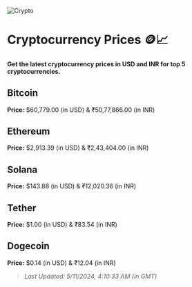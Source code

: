 
![Crypto](https://www.techguide.com.au/wp-content/uploads/2020/11/crypto3.jpeg)

# Cryptocurrency Prices 🪙📈

#### Get the latest cryptocurrency prices in USD and INR for top 5 cryptocurrencies.

## Bitcoin

**Price:** $60,779.00 (in USD) & ₹50,77,866.00 (in INR)

## Ethereum

**Price:** $2,913.39 (in USD) & ₹2,43,404.00 (in INR)

## Solana

**Price:** $143.88 (in USD) & ₹12,020.36 (in INR)

## Tether

**Price:** $1.00 (in USD) & ₹83.54 (in INR)

## Dogecoin

**Price:** $0.14 (in USD) & ₹12.04 (in INR)

> _Last Updated: 5/11/2024, 4:10:33 AM (in GMT)_
